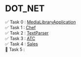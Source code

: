 # DOT_NET
:white_check_mark: Task 0 : [MediaLibraryApplication](https://github.com/YaroslavPuhalskii/DOT_NET/tree/task0/MediaLibrary)    
:white_check_mark: Task 1 : [Chef](https://github.com/YaroslavPuhalskii/DOT_NET/tree/task1/Chef)    
:white_check_mark: Task 2 : [TextParser](https://github.com/YaroslavPuhalskii/DOT_NET/tree/task2/TextParser)    
:white_check_mark: Task 3 : [ATC](https://github.com/YaroslavPuhalskii/DOT_NET/tree/task3/ATC)    
:white_check_mark: Task 4 : [Sales](https://github.com/YaroslavPuhalskii/DOT_NET/tree/task4/Sales)    
:black_square_button: Task 5 : []()   
